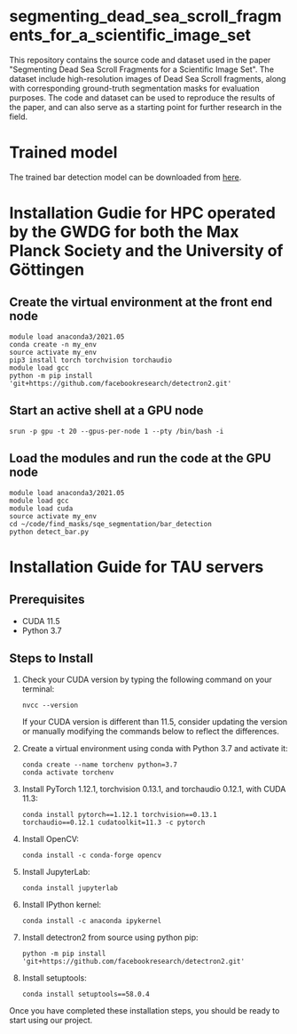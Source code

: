 # segmenting_dead_sea_scroll_fragments_for_a_scientific_image_set
This repository contains the source code and dataset used in the paper "Segmenting Dead Sea Scroll Fragments for a Scientific Image Set". 
The dataset include high-resolution images of Dead Sea Scroll fragments, along with corresponding ground-truth segmentation masks for evaluation purposes. The code and dataset can be used to reproduce the results of the paper, and can also serve as a starting point for further research in the field.

# Trained model

The trained bar detection model can be downloaded from [here](https://www.dropbox.com/s/5on3gy2c86t8tv9/model_final.pth?dl=0).

# Installation Gudie for HPC operated by the GWDG for both the Max Planck Society and the University of Göttingen

## Create the virtual environment at the front end node
```
module load anaconda3/2021.05
conda create -n my_env
source activate my_env
pip3 install torch torchvision torchaudio
module load gcc
python -m pip install 'git+https://github.com/facebookresearch/detectron2.git'
```

## Start an active shell at a GPU node
```
srun -p gpu -t 20 --gpus-per-node 1 --pty /bin/bash -i
```
## Load the modules and run the code at the GPU node
```
module load anaconda3/2021.05
module load gcc
module load cuda
source activate my_env
cd ~/code/find_masks/sqe_segmentation/bar_detection
python detect_bar.py
```

# Installation Guide for TAU servers

## Prerequisites

- CUDA 11.5
- Python 3.7

## Steps to Install

1. Check your CUDA version by typing the following command on your terminal:
    ```
    nvcc --version
    ```
   If your CUDA version is different than 11.5, consider updating the version or manually modifying the commands below to reflect the differences.

2. Create a virtual environment using conda with Python 3.7 and activate it:
    ```
    conda create --name torchenv python=3.7
    conda activate torchenv
    ```

3. Install PyTorch 1.12.1, torchvision 0.13.1, and torchaudio 0.12.1, with CUDA 11.3:
    ```
    conda install pytorch==1.12.1 torchvision==0.13.1 torchaudio==0.12.1 cudatoolkit=11.3 -c pytorch
    ```

4. Install OpenCV:
    ```
    conda install -c conda-forge opencv
    ```

5. Install JupyterLab:
    ```
    conda install jupyterlab
    ```

6. Install IPython kernel:
    ```
    conda install -c anaconda ipykernel
    ```

7. Install detectron2 from source using python pip:
    ```
    python -m pip install 'git+https://github.com/facebookresearch/detectron2.git'
    ```

8. Install setuptools:
    ```
    conda install setuptools==58.0.4
    ```

Once you have completed these installation steps, you should be ready to start using our project.
